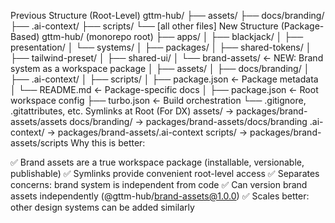 Previous Structure (Root-Level)
gttm-hub/
├── assets/
├── docs/branding/
├── .ai-context/
├── scripts/
└── [all other files]
New Structure (Package-Based)
gttm-hub/ (monorepo root)
├── apps/
│   ├── blackjack/
│   ├── presentation/
│   └── systems/
│
├── packages/
│   ├── shared-tokens/
│   ├── tailwind-preset/
│   ├── shared-ui/
│   └── brand-assets/          ← NEW: Brand system as a workspace package
│       ├── assets/
│       ├── docs/branding/
│       ├── .ai-context/
│       ├── scripts/
│       ├── package.json       ← Package metadata
│       └── README.md          ← Package-specific docs
│
├── package.json               ← Root workspace config
├── turbo.json                 ← Build orchestration
└── .gitignore, .gitattributes, etc.
Symlinks at Root (For DX)
assets/           → packages/brand-assets/assets
docs/branding/    → packages/brand-assets/docs/branding
.ai-context/      → packages/brand-assets/.ai-context
scripts/          → packages/brand-assets/scripts
Why this is better:

✅ Brand assets are a true workspace package (installable, versionable, publishable)
✅ Symlinks provide convenient root-level access
✅ Separates concerns: brand system is independent from code
✅ Can version brand assets independently (@gttm-hub/brand-assets@1.0.0)
✅ Scales better: other design systems can be added similarly